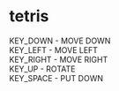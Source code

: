 # tetris
KEY_DOWN  - MOVE DOWN<br>
KEY_LEFT  - MOVE LEFT<br>
KEY_RIGHT - MOVE RIGHT<br>
KEY_UP    - ROTATE<br>
KEY_SPACE - PUT DOWN
